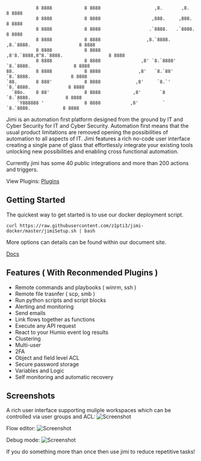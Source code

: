 
```
           8 8888            8 8888                    ,8.       ,8.                     8 8888
           8 8888            8 8888                   ,888.     ,888.                    8 8888
           8 8888            8 8888                  .`8888.   .`8888.                   8 8888
           8 8888            8 8888                 ,8.`8888. ,8.`8888.                  8 8888
           8 8888            8 8888                ,8'8.`8888,8^8.`8888.                 8 8888
           8 8888            8 8888               ,8' `8.`8888' `8.`8888.                8 8888
88.        8 8888            8 8888              ,8'   `8.`88'   `8.`8888.               8 8888
`88.       8 888'            8 8888             ,8'     `8.`'     `8.`8888.              8 8888
  `88o.    8 88'             8 8888            ,8'       `8        `8.`8888.             8 8888
    `Y888888 '               8 8888           ,8'         `         `8.`8888.            8 8888
```
Jimi is an automation first platform designed from the ground by IT and Cyber Security for IT and Cyber Security. Automation first means that the usual product limitations are removed opening the possibilities of automation to all aspects of IT. Jimi features a rich no-code user interface creating a single pane of glass that effortlessly integrate your existing tools unlocking new possibilities and enabling cross functional automation. 

Currently jimi has some 40 public integrations and more than 200 actions and triggers.

View Plugins: [Plugins](https://github.com/topics/jimiplugin)

## Getting Started

The quickest way to get started is to use our docker deployment script.

`curl https://raw.githubusercontent.com/z1pti3/jimi-docker/master/jimiSetup.sh | bash`

More options can details can be found within our document site.

[Docs](https://z1pti3.github.io/jimiDocs)

## Features ( With Reconmended Plugins )
* Remote commands and playbooks ( winrm, ssh )
* Remote file trasnfer ( scp, smb )
* Run python scripts and script blocks
* Alerting and monitoring
* Send emails
* Link flows together as functions
* Execute any API request
* React to your Humio event log results
* Clustering
* Multi-user
* 2FA
* Object and field level ACL
* Secure password storage
* Variables and Logic
* Self monitoring and automatic recovery

## Screenshots

A rich user interface supporting muliple workspaces which can be controlled via user groups and ACL:
![Screenshot](https://github.com/z1pti3/jimi/raw/v2.0/examples/screenshots/conducts.png)

Flow editor:
![Screenshot](https://github.com/z1pti3/jimi/raw/v2.0/examples/screenshots/flow_new.png)

Debug mode:
![Screenshot](https://github.com/z1pti3/jimi/raw/v2.0/examples/screenshots/debug.png)

If you do something more than once then use jimi to reduce repetitive tasks!
